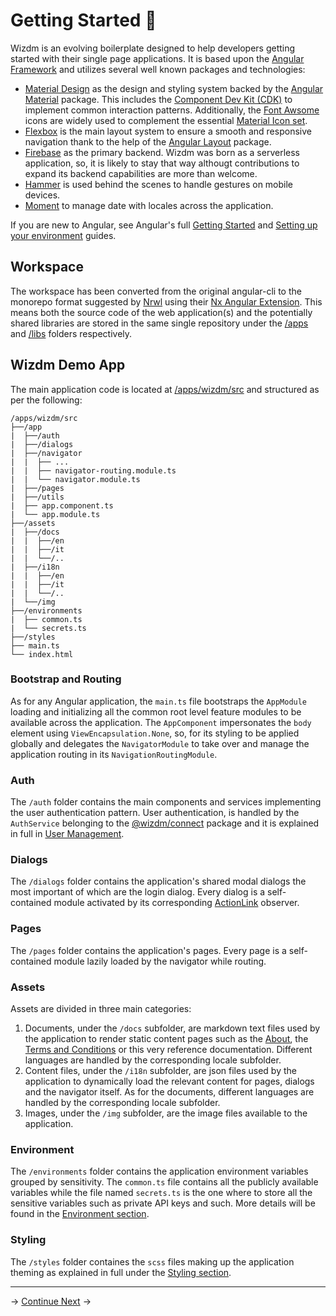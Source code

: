 # Getting Started :rocket:

<!-- toc: reference.json -->

Wizdm is an evolving boilerplate designed to help developers getting started with their single page applications. It is based upon the [Angular Framework](https://angular.io) and utilizes several well known packages and technologies:

* [Material Design](https://material.io) as the design and styling system backed by the [Angular Material](https://material.angular.io) package. This includes the [Component Dev Kit (CDK)](https://material.angular.io/cdk) to implement common interaction patterns. Additionally, the [Font Awsome](https://fontawesome.com) icons are widely used to complement the essential [Material Icon set](https://material.io/resources/icons).
* [Flexbox](https://css-tricks.com/snippets/css/a-guide-to-flexbox) is the main layout system to ensure a smooth and responsive navigation thank to the help of the [Angular Layout](https://github.com/angular/flex-layout/wiki) package.
* [Firebase](https://firebase.google.com) as the primary backend. Wizdm was born as a serverless application, so, it is likely to stay that way althougt contributions to expand its backend capabilities are more than welcome.
* [Hammer](https://hammerjs.github.io) is used behind the scenes to handle gestures on mobile devices.
* [Moment](https://momentjs.com) to manage date with locales across the application.

If you are new to Angular, see Angular's full [Getting Started](https://angular.io/start) and [Setting up your environment](https://angular.io/guide/setup-local) guides.

## Workspace
The workspace has been converted from the original angular-cli to the monorepo format suggested by [Nrwl](https://nrwl.io) using their [Nx Angular Extension](https://nx.dev/angular/getting-started/why-nx). This means both the source code of the web application(s) and the  potentially shared libraries are stored in the same single repository under the [/apps](https://github.com/wizdmio/wizdm/tree/master/apps) and [/libs](https://github.com/wizdmio/wizdm/tree/master/libs) folders respectively.

## Wizdm Demo App
The main application code is located at [/apps/wizdm/src](https://github.com/wizdmio/wizdm/tree/master/apps/wizdm/src) and structured as per the following:
```
/apps/wizdm/src
├──/app
|  ├──/auth
|  ├──/dialogs
|  ├──/navigator
|  |  ├── ...
|  |  ├── navigator-routing.module.ts
|  |  └── navigator.module.ts
|  ├──/pages
|  ├──/utils
|  ├── app.component.ts
|  └── app.module.ts
├──/assets
|  ├──/docs
|  |  ├──/en
|  |  ├──/it
|  |  └──/..
|  ├──/i18n
|  |  ├──/en
|  |  ├──/it
|  |  └──/..
|  └──/img
├──/environments
|  ├── common.ts
|  └── secrets.ts
├──/styles
├── main.ts
└── index.html
 ```
 ### Bootstrap and Routing
As for any Angular application, the `main.ts` file bootstraps the `AppModule` loading and initializing all the common root level feature modules to be available across the application. The `AppComponent` impersonates the `body` element using `ViewEncapsulation.None`, so, for its styling to be applied globally and delegates the `NavigatorModule` to take over and manage the application routing in its `NavigationRoutingModule`.

### Auth
The `/auth` folder contains the main components and services implementing the user authentication pattern. User authentication, is handled by the `AuthService` belonging to the [@wizdm/connect](docs/connect) package and it is explained in full in [User Management](docs/user/auth).  

### Dialogs
The `/dialogs` folder contains the application's shared modal dialogs the most important of which are the login dialog. Every dialog is a self-contained module activated by its corresponding [ActionLink](docs/actionlinks) observer.

### Pages
The `/pages` folder contains the application's pages. Every page is a self-contained module lazily loaded by the navigator while routing.

### Assets
Assets are divided in three main categories:
1. Documents, under the `/docs` subfolder, are markdown text files used by the application to render static content pages such as the [About](about), the [Terms and Conditions](terms) or this very reference documentation. Different languages are handled by the corresponding locale subfolder.
1. Content files, under the `/i18n` subfolder, are json files used by the application to dynamically load the relevant content for pages, dialogs and the navigator itself. As for the documents, different languages are handled by the corresponding locale subfolder.
1. Images, under the `/img` subfolder, are the image files available to the application.

### Environment
The `/environments` folder contains the application environment variables grouped by sensitivity. The `common.ts` file contains all the publicly available variables while the file named `secrets.ts` is the one where to store all the sensitive variables such as private API keys and such. More details will be found in the [Environment section](docs/environment).

### Styling
The `/styles` folder containes the `scss` files making up the application theming as explained in full under the [Styling section](docs/styling).

---
->
[Continue Next](docs/toc?go=next) 
->